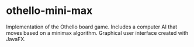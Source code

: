 # othello-mini-max
Implementation of the Othello board game. Includes a computer AI that moves based on a minimax algorithm. Graphical user interface created with JavaFX.
